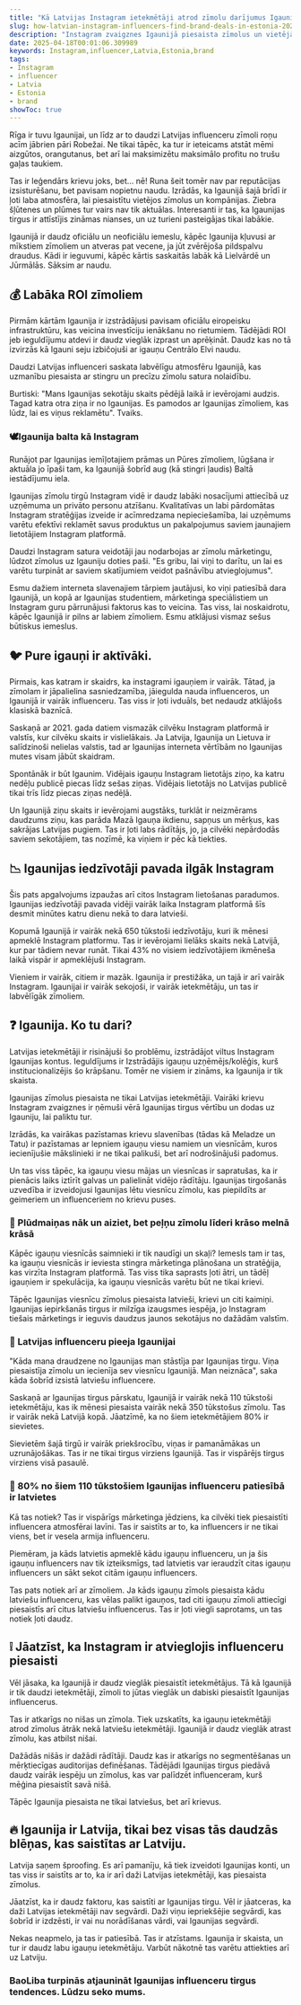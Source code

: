```yaml
---
title: "Kā Latvijas Instagram ietekmētāji atrod zīmolu darījumus Igaunijā"
slug: how-latvian-instagram-influencers-find-brand-deals-in-estonia-2025-04-18
description: "Instagram zvaigznes Igaunijā piesaista zīmolus un vietējās kompānijas. Kāds ir noslēpums, ko zina katrs pašmāju influencers. Iekšķi!"
date: 2025-04-18T00:01:06.309989
keywords: Instagram,influencer,Latvia,Estonia,brand
tags:
- Instagram
- influencer
- Latvia
- Estonia
- brand
showToc: true
---
```


Rīga ir tuvu Igaunijai, un līdz ar to daudzi Latvijas influenceru zīmoli roņu acīm jābrien pāri Robežai. Ne tikai tāpēc, ka tur ir ieteicams atstāt mēmi aizgūtos, orangutanus, bet arī lai maksimizētu maksimālo profitu no trušu gaļas taukiem. 

Tas ir leģendārs krievu joks, bet... nē! Runa šeit tomēr nav par reputācijas izsisturēšanu, bet pavisam nopietnu naudu. Izrādās, ka Igaunijā šajā brīdī ir ļoti laba atmosfēra, lai piesaistītu vietējos zīmolus un kompānijas. Ziebra šļūtenes un plūmes tur vairs nav tik aktuālas. Interesanti ir tas, ka Igaunijas tirgus ir attīstījis zināmas nianses, un uz turieni pasteigājas tikai labākie. 

Igaunijā ir daudz oficiālu un neoficiālu iemeslu, kāpēc Igaunija kļuvusi ar mīkstiem zīmoliem un atveras pat vecene, ja jūt zvērējoša pildspalvu draudus. Kādi ir ieguvumi, kāpēc kārtis saskaitās labāk kā Lielvārdē un Jūrmālās. Sāksim ar naudu. 

## 💰 Labāka ROI zīmoliem

Pirmām kārtām Igaunija ir izstrādājusi pavisam oficiālu eiropeisku infrastruktūru, kas veicina investīciju ienākšanu no rietumiem. Tādējādi ROI jeb ieguldījumu atdevi ir daudz vieglāk izprast un aprēķināt. Daudz kas no tā izvirzās kā Igauni seju izbičojuši ar igauņu Centrālo Elvi naudu. 

Daudzi Latvijas influenceri saskata labvēlīgu atmosfēru Igaunijā, kas uzmanību piesaista ar stingru un precīzu zīmolu satura nolaidību. 

Burtiski:  "Mans Igaunijas sekotāju skaits pēdējā laikā ir ievērojami audzis. Tagad katra otra ziņa ir no Igaunijas. Es pamodos ar Igaunijas zīmoliem, kas lūdz, lai es viņus reklamētu". Tvaiks.

### 🕊️Igaunija balta kā Instagram

Runājot par Igaunijas iemīļotajiem prāmas un Pūres zīmoliem, lūgšana ir aktuāla jo īpaši tam, ka Igaunijā šobrīd aug (kā stingri ļaudis) Baltā iestādījumu iela. 

Igaunijas zīmolu tirgū Instagram vidē ir daudz labāki nosacījumi attiecībā uz uzņēmuma un privāto personu atzīšanu. Kvalitatīvas un labi pārdomātas Instagram stratēģijas izveide ir acīmredzama nepieciešamība, lai uzņēmums varētu efektīvi reklamēt savus produktus un pakalpojumus saviem jaunajiem lietotājiem Instagram platformā. 

Daudzi Instagram satura veidotāji jau nodarbojas ar zīmolu mārketingu, lūdzot zīmolus uz Igauniju doties paši. "Es gribu, lai viņi to darītu, un lai es varētu turpināt ar saviem skatījumiem veidot pašnāvību atvieglojumus".  

Esmu dažiem interneta slavenajiem tārpiem jautājusi, ko viņi patiesībā dara Igaunijā, un kopā ar Igaunijas studentiem, mārketinga speciālistiem un Instagram guru pārrunājusi faktorus kas to veicina. Tas viss, lai noskaidrotu, kāpēc Igaunijā ir pilns ar labiem zīmoliem. Esmu atklājusi vismaz sešus būtiskus iemeslus.

## 🐦 Pure igauņi ir aktīvāki.

Pirmais, kas katram ir skaidrs, ka instagrami igauņiem ir vairāk. Tātad, ja zīmolam ir jāpalielina sasniedzamība, jāiegulda nauda influenceros, un Igaunijā ir vairāk influenceru. Tas viss ir ļoti ivduāls, bet nedaudz atklājošs klasiskā baznīcā.  

Saskaņā ar 2021. gada datiem vismazāk cilvēku Instagram platformā ir valstīs, kur cilvēku skaits ir vislielākais. Ja Latvija, Igaunija un Lietuva ir salīdzinoši nelielas valstis, tad ar Igaunijas interneta vērtībām no Igaunijas mutes visam jābūt skaidram. 

Spontānāk ir būt Igaunim. Vidējais igauņu Instagram lietotājs ziņo, ka katru nedēļu publicē piecas līdz sešas ziņas. Vidējais lietotājs no Latvijas publicē tikai trīs līdz piecas ziņas nedēļā. 

Un Igaunijā ziņu skaits ir ievērojami augstāks, turklāt ir neizmērams daudzums ziņu, kas parāda Mazā Igauņa ikdienu, sapņus un mērķus, kas sakrājas Latvijas pugiem.  Tas ir ļoti labs rādītājs, jo, ja cilvēki nepārdodās saviem sekotājiem, tas nozīmē, ka viņiem ir pēc kā tiekties. 

## 📉 Igaunijas iedzīvotāji pavada ilgāk Instagram

Šis pats apgalvojums izpaužas arī citos Instagram lietošanas paradumos. Igaunijas iedzīvotāji pavada vidēji vairāk laika Instagram platformā šīs desmit minūtes katru dienu nekā to dara latvieši. 

Kopumā Igaunijā ir vairāk nekā 650 tūkstoši iedzīvotāju, kuri ik mēnesi apmeklē Instagram platformu. Tas ir ievērojami lielāks skaits nekā Latvijā, kur par tādiem nevar runāt. Tikai 43% no visiem iedzīvotājiem ikmēneša laikā vispār ir apmeklējuši Instagram. 

Vieniem ir vairāk, citiem ir mazāk. Igaunija ir prestižāka, un tajā ir arī vairāk Instagram. Igaunijai ir vairāk sekojoši, ir vairāk ietekmētāju, un tas ir labvēlīgāk zīmoliem.

## ❓ Igaunija. Ko tu dari?

Latvijas ietekmētāji ir risinājuši šo problēmu, izstrādājot viltus Instagram Igaunijas kontus. Ieguldījums ir Izstrādājis igauņu uzņēmējs/kolēģis, kurš institucionalizējis šo krāpšanu. Tomēr ne visiem ir zināms, ka Igaunija ir tik skaista. 

Igaunijas zīmolus piesaista ne tikai Latvijas ietekmētāji. Vairāki krievu Instagram zvaigznes ir ņēmuši vērā Igaunijas tirgus vērtību un dodas uz Igauniju, lai paliktu tur. 

Izrādās, ka vairākas pazīstamas krievu slavenības (tādas kā Meladze un Tatu) ir pazīstamas ar lepniem igauņu viesu namiem un viesnīcām, kuros iecienījušie mākslinieki ir ne tikai palikuši, bet arī nodrošinājuši padomus. 

Un tas viss tāpēc, ka igauņu viesu mājas un viesnīcas ir sapratušas, ka ir pienācis laiks iztīrīt galvas un palielināt vidējo rādītāju. Igaunijas tirgošanās uzvedība ir izveidojusi Igaunijas lētu viesnīcu zīmolu, kas piepildīts ar geimeriem un influenceriem no krievu puses. 

### 🌊 Plūdmaiņas nāk un aiziet, bet peļņu zīmolu līderi krāso melnā krāsā

Kāpēc igauņu viesnīcās saimnieki ir tik naudīgi un skaļi? Iemesls tam ir tas, ka igauņu viesnīcās ir ieviesta stingra mārketinga plānošana un stratēģija, kas virzīta Instagram platformā. Tas viss tika saprasts ļoti ātri, un tādēļ igauņiem ir spekulācija, ka igauņu viesnīcās varētu būt ne tikai krievi. 

Tāpēc Igaunijas viesnīcu zīmolus piesaista latvieši, krievi un citi kaimiņi. Igaunijas iepirkšanās tirgus ir milzīga izaugsmes iespēja, jo Instagram tiešais mārketings ir ieguvis daudzus jaunos sekotājus no dažādām valstīm. 

### 💃 Latvijas influenceru pieeja Igaunijai

"Kāda mana draudzene no Igaunijas man stāstīja par Igaunijas tirgu. Viņa piesaistīja zīmolu un iecienīja sev viesnīcu Igaunijā. Man neiznāca", saka kāda šobrīd izsistā latviešu influencere. 

Saskaņā ar Igaunijas tirgus pārskatu, Igaunijā ir vairāk nekā 110 tūkstoši ietekmētāju, kas ik mēnesi piesaista vairāk nekā 350 tūkstošus zīmolu. Tas ir vairāk nekā Latvijā kopā. Jāatzīmē, ka no šiem ietekmētājiem 80% ir sievietes. 

Sievietēm šajā tirgū ir vairāk priekšrocību, viņas ir pamanāmākas un uzrunājošākas. Tas ir ne tikai tirgus virziens Igaunijā. Tas ir vispārējs tirgus virziens visā pasaulē. 

### 📢 80% no šiem 110 tūkstošiem Igaunijas influenceru patiesībā ir latvietes

Kā tas notiek? Tas ir vispārīgs mārketinga jēdziens, ka cilvēki tiek piesaistīti influencera atmosfērai lavīni. Tas ir saistīts ar to, ka influencers ir ne tikai viens, bet ir vesela armija influenceru. 

Piemēram, ja kāds latvietis apmeklē kādu igauņu influenceru, un ja šis igauņu influencers nav tik izteiksmīgs, tad latvietis var ieraudzīt citas igauņu influencers un sākt sekot citām igauņu influencers. 

Tas pats notiek arī ar zīmoliem. Ja kāds igauņu zīmols piesaista kādu latviešu influenceru, kas vēlas palikt igauņos, tad citi igauņu zīmoli attiecīgi piesaistīs arī citus latviešu influencerus. Tas ir ļoti viegli saprotams, un tas notiek ļoti daudz. 

## ❕ Jāatzīst, ka Instagram ir atvieglojis influenceru piesaisti

Vēl jāsaka, ka Igaunijā ir daudz vieglāk piesaistīt ietekmētājus. Tā kā Igaunijā ir tik daudzi ietekmētāji, zīmoli to jūtas vieglāk un dabiski piesaistīt Igaunijas influencerus. 

Tas ir atkarīgs no nišas un zīmola. Tiek uzskatīts, ka igauņu ietekmētāji atrod zīmolus ātrāk nekā latviešu ietekmētāji. Igaunijā ir daudz vieglāk atrast zīmolu, kas atbilst nišai. 

Dažādās nišās ir dažādi rādītāji. Daudz kas ir atkarīgs no segmentēšanas un mērķtiecīgas auditorijas definēšanas. Tādējādi Igaunijas tirgus piedāvā daudz vairāk iespēju un zīmolus, kas var palīdzēt influenceram, kurš mēģina piesaistīt savā nišā. 

Tāpēc Igaunija piesaista ne tikai latviešus, bet arī krievus. 

## 🔥 Igaunija ir Latvija, tikai bez visas tās daudzās blēņas, kas saistītas ar Latviju.

Latvija saņem šproofing. Es arī pamanīju, kā tiek izveidoti Igaunijas konti, un tas viss ir saistīts ar to, ka ir arī daži Latvijas ietekmētāji, kas piesaista zīmolus. 

Jāatzīst, ka ir daudz faktoru, kas saistīti ar Igaunijas tirgu. Vēl ir jāatceras, ka daži Latvijas ietekmētāji nav segvārdi. Daži viņu iepriekšējie segvārdi, kas šobrīd ir izdzēsti, ir vai nu norādīšanas vārdi, vai Igaunijas segvārdi. 

Nekas neapmelo, ja tas ir patiesībā. Tas ir atzīstams. Igaunija ir skaista, un tur ir daudz labu igauņu ietekmētāju. Varbūt nākotnē tas varētu attiekties arī uz Latviju. 



### BaoLiba turpinās atjaunināt Igaunijas influenceru tirgus tendences. Lūdzu seko mums.